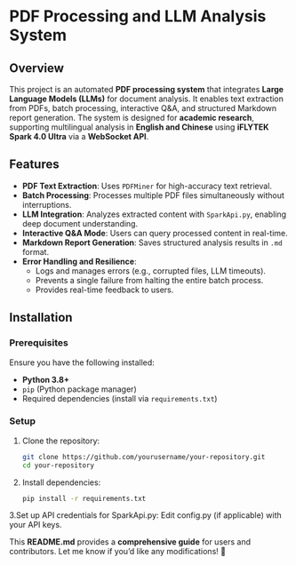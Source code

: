 # PDF Processing and LLM Analysis System

## Overview
This project is an automated **PDF processing system** that integrates **Large Language Models (LLMs)** for document analysis. It enables text extraction from PDFs, batch processing, interactive Q&A, and structured Markdown report generation. The system is designed for **academic research**, supporting multilingual analysis in **English and Chinese** using **iFLYTEK Spark 4.0 Ultra** via a **WebSocket API**.

## Features
- **PDF Text Extraction**: Uses `PDFMiner` for high-accuracy text retrieval.
- **Batch Processing**: Processes multiple PDF files simultaneously without interruptions.
- **LLM Integration**: Analyzes extracted content with `SparkApi.py`, enabling deep document understanding.
- **Interactive Q&A Mode**: Users can query processed content in real-time.
- **Markdown Report Generation**: Saves structured analysis results in `.md` format.
- **Error Handling and Resilience**:
  - Logs and manages errors (e.g., corrupted files, LLM timeouts).
  - Prevents a single failure from halting the entire batch process.
  - Provides real-time feedback to users.

## Installation
### **Prerequisites**
Ensure you have the following installed:
- **Python 3.8+**
- `pip` (Python package manager)
- Required dependencies (install via `requirements.txt`)

### **Setup**
1. Clone the repository:
   ```bash
   git clone https://github.com/yourusername/your-repository.git
   cd your-repository

2. Install dependencies:
   ```bash
   pip install -r requirements.txt

3.Set up API credentials for SparkApi.py:
  Edit config.py (if applicable) with your API keys.



This **README.md** provides a **comprehensive guide** for users and contributors. Let me know if you’d like any modifications! 🚀
